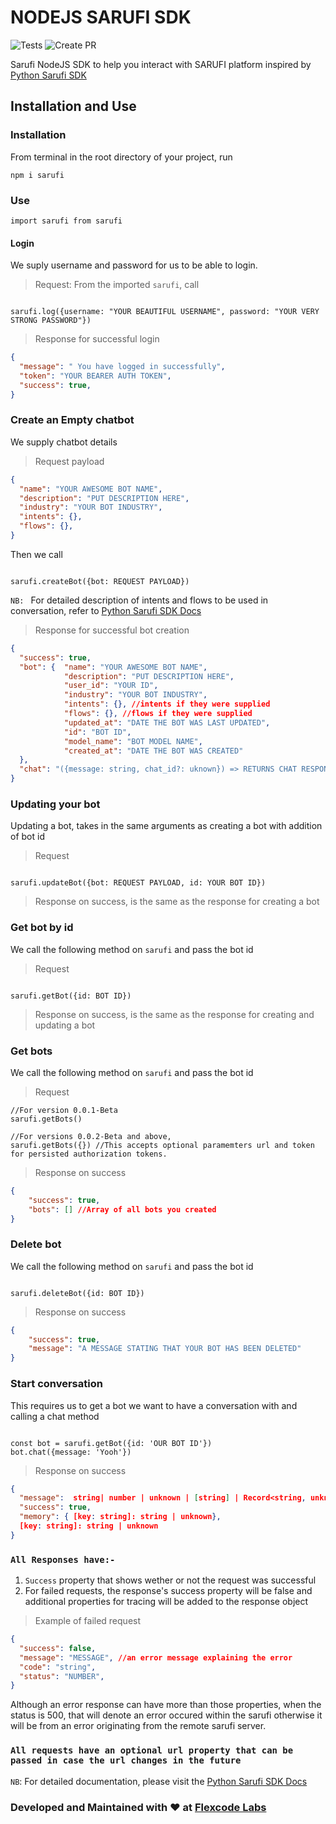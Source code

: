 # NODEJS SARUFI SDK

![Tests](https://github.com/flexcodelabs/sarufi/actions/workflows/release.yml?branch=develop)
![Create PR](https://github.com/flexcodelabs/sarufi/actions/workflows/pr.yml?branch=develop)

Sarufi NodeJS SDK to help you interact with SARUFI platform inspired by [Python Sarufi SDK](https://github.com/Neurotech-HQ/sarufi-python-sdk)

## Installation and Use

### Installation

From terminal in the root directory of your project, run

`npm i sarufi`

### Use

`import sarufi from sarufi`

#### Login

We suply username and password for us to be able to login.

> Request: From the imported `sarufi`, call

```JS

sarufi.log({username: "YOUR BEAUTIFUL USERNAME", password: "YOUR VERY STRONG PASSWORD"})

```

> Response for successful login

```JSON
{
  "message": " You have logged in successfully",
  "token": "YOUR BEARER AUTH TOKEN",
  "success": true,
}
```

### Create an Empty chatbot

We supply chatbot details

> Request payload

```JSON
{
  "name": "YOUR AWESOME BOT NAME",
  "description": "PUT DESCRIPTION HERE",
  "industry": "YOUR BOT INDUSTRY",
  "intents": {},
  "flows": {},
}
```

Then we call

```JS

sarufi.createBot({bot: REQUEST PAYLOAD})

```

`NB: ` For detailed description of intents and flows to be used in conversation, refer to [Python Sarufi SDK Docs](https://docs.sarufi.io/docs/Getting%20started%20/create-a-simple-chatbot#help-me-order-a-pizza-intent)

> Response for successful bot creation

```JSON
{
  "success": true,
  "bot": {  "name": "YOUR AWESOME BOT NAME",
            "description": "PUT DESCRIPTION HERE",
            "user_id": "YOUR ID",
            "industry": "YOUR BOT INDUSTRY",
            "intents": {}, //intents if they were supplied
            "flows": {}, //flows if they were supplied
            "updated_at": "DATE THE BOT WAS LAST UPDATED",
            "id": "BOT ID",
            "model_name": "BOT MODEL NAME",
            "created_at": "DATE THE BOT WAS CREATED"
  },
  "chat": "({message: string, chat_id?: uknown}) => RETURNS CHAT RESPONSE" //A callable method that starts a chat with your bot, it takes in a string message and optional chat ID
}
```

### Updating your bot

Updating a bot, takes in the same arguments as creating a bot with addition of bot id

> Request

```JS

sarufi.updateBot({bot: REQUEST PAYLOAD, id: YOUR BOT ID})

```

> Response on success, is the same as the response for creating a bot

### Get bot by id

We call the following method on `sarufi` and pass the bot id

> Request

```JS

sarufi.getBot({id: BOT ID})

```

> Response on success, is the same as the response for creating and updating a bot

### Get bots

We call the following method on `sarufi` and pass the bot id

> Request

```JS
//For version 0.0.1-Beta
sarufi.getBots()

//For versions 0.0.2-Beta and above,
sarufi.getBots({}) //This accepts optional paramemters url and token for persisted authorization tokens.

```

> Response on success

```JSON
{
    "success": true,
    "bots": [] //Array of all bots you created
}

```

### Delete bot

We call the following method on `sarufi` and pass the bot id

```JS

sarufi.deleteBot({id: BOT ID})

```

> Response on success

```JSON
{
    "success": true,
    "message": "A MESSAGE STATING THAT YOUR BOT HAS BEEN DELETED"
}
```

### Start conversation

This requires us to get a bot we want to have a conversation with and calling a chat method

```JS

const bot = sarufi.getBot({id: 'OUR BOT ID'})
bot.chat({message: 'Yooh'})

```

> Response on success

```JSON
{
  "message":  string| number | unknown | [string] | Record<string, unknown> | [Record<string, unknown>],
  "success": true,
  "memory": { [key: string]: string | unknown},
  [key: string]: string | unknown
}
```

### `All Responses have:-`

1. `Success` property that shows wether or not the request was successful
2. For failed requests, the response's success property will be false and additional properties for tracing will be added to the response object

> Example of failed request

```JSON
{
  "success": false,
  "message": "MESSAGE", //an error message explaining the error
  "code": "string",
  "status": "NUMBER",
}
```

Although an error response can have more than those properties, when the status is 500, that will denote an error occured within the sarufi otherwise it will be from an error originating from the remote sarufi server.

### `All requests have an optional url property that can be passed in case the url changes in the future`

`NB`: For detailed documentation, please visit the [Python Sarufi SDK Docs](https://docs.sarufi.io/)

### Developed and Maintained with ❤️ at [Flexcode Labs](https://flexcodelabs.com)
